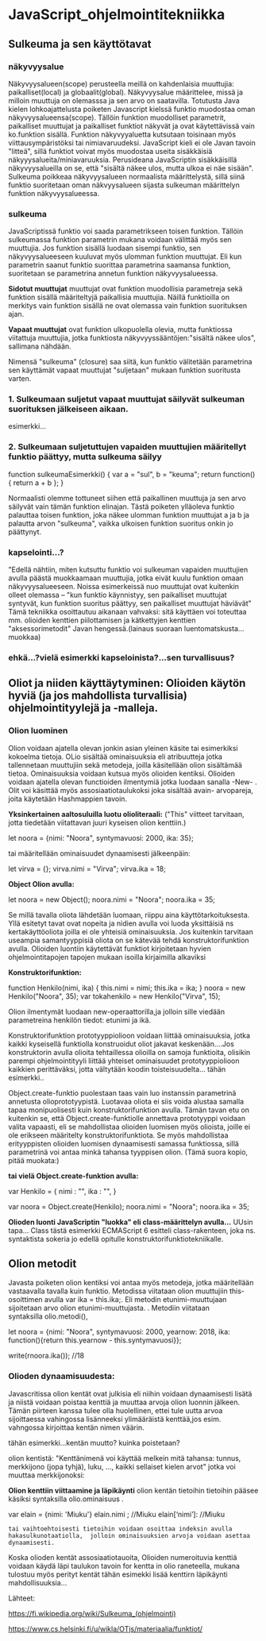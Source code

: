 # JavaScript_ohjelmointitekniikka

## Sulkeuma ja sen käyttötavat

### näkyvyysalue

Näkyvyysalueen(scope) perusteella meillä on kahdenlaisia muuttujia: paikalliset(local) ja globaalit(global). Näkyvyysalue määrittelee, missä ja milloin muuttuja on olemasssa ja sen arvo on saatavilla. Totutusta Java kielen lohkoajattelusta  poiketen Javascript kielssä funktio muodostaa oman näkyvyysalueensa(scope). Tällöin funktion muodolliset parametrit, paikalliset muuttujat ja paikalliset funktiot näkyvät ja ovat käytettävissä vain ko.funktion sisällä. Funktion  näkyvyyaluetta kutsutaan toisinaan myös viittausympäristöksi tai nimiavaruudeksi. JavaScript kieli ei ole Javan tavoin "litteä", sillä funktiot voivat myös muodostaa useita sisäkkäisiä näkyyysalueita/miniavaruuksia. Perusideana JavaScriptin sisäkkäisillä näkyvyysalueilla on se, että "sisältä näkee ulos, mutta ulkoa ei näe sisään". Sulkeuma poikkeaa näkyvyysalueen normaalista määrittelystä, sillä siinä funktio suoritetaan oman näkvyysalueen sijasta sulkeuman määrittelyn funktion näkyvyysalueessa.
 
### sulkeuma

JavaScriptissä funktio voi saada parametrikseen toisen funktion. Tällöin sulkeumassa funktion parametrin mukana voidaan välittää myös sen muuttujia. Jos funktion sisällä luodaan sisempi funktio, sen näkyvyysalueeseen kuuluvat myös ulomman funktion muuttujat. Eli kun parametrin saanut funktio suorittaa parametrina saamansa funktion, suoritetaan se parametrina annetun funktion näkyvyysalueessa.

**Sidotut muuttujat** muuttujat ovat funktion muodollisia parametreja sekä funktion sisällä määriteltyjä paikallisia muuttujia. Näillä funktioilla on merkitys vain funktion sisällä ne ovat olemassa vain funktion suorituksen ajan.

**Vapaat muuttujat** ovat funktion ulkopuolella olevia, mutta funktiossa viitattuja muuttujia, jotka funktiosta näkyvyyssääntöjen:"sisältä näkee ulos", sallimana nähdään.

Nimensä "sulkeuma" (closure) saa siitä, kun funktio välitetään parametrina sen käyttämät vapaat muuttujat "suljetaan" mukaan funktion suoritusta varten.

### 1. Sulkeumaan suljetut vapaat muuttujat säilyvät sulkeuman suorituksen jälkeiseen aikaan.

esimerkki...

### 2. Sulkeumaan suljetuttujen vapaiden muuttujien määritellyt funktio päättyy, mutta sulkeuma säilyy

function sulkeumaEsimerkki() {
  var a = "sul", b = "keuma";
  return function() { return a + b };
}
 
Normaalisti olemme tottuneet siihen että paikallinen muuttuja ja sen arvo säilyvät vain tämän funktion elinajan. Tästä poiketen ylläoleva funktio palauttaa toisen funktion, joka näkee ulomman funktion muuttujat a ja b  ja palautta arvon "sulkeuma", vaikka ulkoisen funktion suoritus onkin jo päättynyt. 

### kapselointi...?

"Edellä nähtiin, miten kutsuttu funktio voi sulkeuman vapaiden muuttujien avulla päästä muokkaamaan muuttujia, jotka eivät kuulu funktion omaan näkyvyysalueeseen. Noissa esimerkeissä nuo muuttujat ovat kuitenkin olleet olemassa – "kun funktio käynnistyy, sen paikalliset muuttujat syntyvät, kun funktion suoritus päättyy, sen paikalliset muuttujat häviävät" Tämä tekniikka osoittautuu aikanaan vahvaksi: sitä käyttäen voi toteuttaa mm. olioiden kenttien piilottamisen ja kätkettyjen kenttien "aksessorimetodit" Javan hengessä.(lainaus suoraan luentomatskusta... muokkaa)

### ehkä...?vielä esimerkki kapseloinista?...sen turvallisuus?


## Oliot ja niiden käyttäytyminen: Olioiden käytön hyviä (ja jos mahdollista turvallisia) ohjelmointityylejä ja -malleja.

### Olion luominen

Olion voidaan ajatella olevan jonkin asian yleinen käsite tai esimerkiksi kokoelma tietoja. OLio sisältää ominaisuuksia eli atribuutteja jotka tallennetaan muuttujiin sekä metodeja, joilla käsitellään olion sisältämää tietoa. Ominaisuuksia voidaan kutsua myös olioiden kentiksi. Olioiden voidaan ajatella olevan functioiden ilmentymiä jotka luodaan sanalla -New- . Olit voi käsittää myös assosiaatiotaulukoksi joka sisältää avain- arvopareja, joita käytetään Hashmappien tavoin. 

**Yksinkertainen aaltosuluilla luotu olioliteraali:**
("This" viitteet tarvitaan, jotta tiedetään viitattavan juuri kyseisen olion kenttiin.)

let noora = {nimi: "Noora", syntymavuosi: 2000, ika: 35};


tai määritellään ominaisuudet dynaamisesti jälkeenpäin:

let virva = {};
virva.nimi = "Virva";
virva.ika = 18;


**Object Olion avulla:**

let noora = new Object();
noora.nimi = "Noora";
noora.ika = 35;


Se millä tavalla oliota lähdetään luomaan, riippu aina käyttötarkoituksesta. Yllä esitetyt tavat ovat nopeita ja nidien avulla voi luoda yksittäisiä  ns kertakäyttöoliota joilla ei ole yhteisiä ominaisuuksia.
Jos kuitenkin tarvitaan useampia samantyyppisiä oliota on se kätevää tehdä konstruktorifunktion avulla. Olioiden luontiin käytettävät funktiot kirjoitetaan hyvien ohjelmointitapojen tapojen mukaan isoilla kirjaimilla alkaviksi


**Konstruktorifunktion:**

function Henkilo(nimi, ika) {
  this.nimi = nimi;
  this.ika = ika;
}
noora = new Henkilo("Noora", 35);
var tokahenkilo = new Henkilo("Virva", 15);

Olion ilmentymät luodaan new-operaattorilla,ja jolloin sille viedään parametreina henkilön tiedot: etunimi ja ikä.
 
Konstruktorifunktion prototyyppiolioon voidaan liittää ominaisuuksia, jotka kaikki kyseisellä funktiolla konstruoidut oliot jakavat keskenään....Jos konstruktorin avulla olioita tehtaillessa olioilla on samoja funktioita, olisikin parempi ohjelmointityyli liittää yhteiset ominaisuudet prototyyppiolioon kaikkien perittäväksi, jotta vältytään koodin toisteisuudelta... tähän esimerkki..


Object.create-funktio puolestaan taas vain luo instanssin parametrinä annetusta olioprototyypistä. Luotavaa oliota ei siis voida alustaa samalla tapaa monipuolisesti kuin konstruktorifunktion avulla. Tämän tavan etu on kuitenkin se, että Object.create-funktiolle annettava prototyyppi voidaan valita vapaasti, eli se mahdollistaa olioiden luomisen myös olioista, joille ei ole erikseen määritelty konstruktorifunktiota. Se myös mahdollistaa erityyppisten olioiden luomisen dynaamisesti samassa funktiossa, sillä parametrinä voi antaa minkä tahansa tyyppisen olion. (Tämä suora kopio, pitää muokata:)

**tai vielä Object.create-funktion avulla:**

var Henkilo = {
  nimi : "",
  ika : "",
  }
  
  var noora = Object.create(Henkilo);
  noora.nimi = "Noora";
  noora.ika = 35;
 
**Olioden luonti JavaScriptin "luokka" eli class-määrittelyn avulla...**
 UUsin tapa... Class tästä esimerkki 
ECMAScript 6 esitteli class-rakenteen, joka ns. syntaktista sokeria jo edellä opitulle konstruktorifunktiotekniikalle.

## Olion metodit
Javasta  poiketen olion kentiksi voi antaa myös metodeja, jotka määritellään vastaavalla tavalla kuin funktio. Metodissa viitataan olion muuttujiin this-osoittimen avulla var ika = this.ika;. Eli metodin etunimi-muuttujaan sijoitetaan arvo olion etunimi-muuttujasta.
. Metodiin viitataan syntaksilla olio.metodi(),

let noora = {nimi: "Noora", syntymavuosi: 2000, yearnow: 2018, ika: function(){return this.yearnow - this.syntymavuosi}};

write(rnoora.ika()); //18
 
### Olioden dynaamisuudesta:
Javascritissa olion kentät ovat julkisia eli niihin voidaan dynaamisesti lisätä ja niistä  voidaan poistaa kenttiä ja muuttaa arvoja olion luonnin jälkeen. Tämän piirteen kanssa tulee olla huolellinen, ettei tule uutta arvoa sijoittaessa vahingossa lisänneeksi ylimääräistä kenttää,jos esim. vahngossa kirjoittaa kentän nimen väärin. 
 
  tähän esimerkki...kentän muutto?
 kuinka  poistetaan?
 
olion kentistä:
"Kenttänimenä voi käyttää melkein mitä tahansa: tunnus, merkkijono (jopa tyhjä), luku, ..., kaikki sellaiset kielen arvot" jotka voi muuttaa merkkijonoksi:

**Olion kenttiin viittaamine ja läpikäynti**
olion kentän tietoihin tietoihin pääsee käsiksi syntaksilla olio.ominaisuus . 
	
 var elain = {nimi: 'Miuku'}
	elain.nimi ; //Miuku
	elain[‘nimi’]:  //Miuku
 
	tai vaihtoehtoisesti tietoihin voidaan osoittaa indeksin avulla  hakasulkunotaatiolla, 	jolloin ominaisuuksien arvoja voidaan asettaa dynaamisesti.


 
 Koska olioden kentät assosiaatiotauoita, Olioiden  numeroituvia kenttiä voidaan käydä läpi taulukon tavoin for kentta in olio raneteella, mukana tulostuu myös perityt kentät
 tähän esimekki
 lisää kenttirn läpikäynti mahdollisuuksia...
 
 
Lähteet:  
  
https://fi.wikipedia.org/wiki/Sulkeuma_(ohjelmointi)

https://www.cs.helsinki.fi/u/wikla/OTjs/materiaalia/funktiot/
